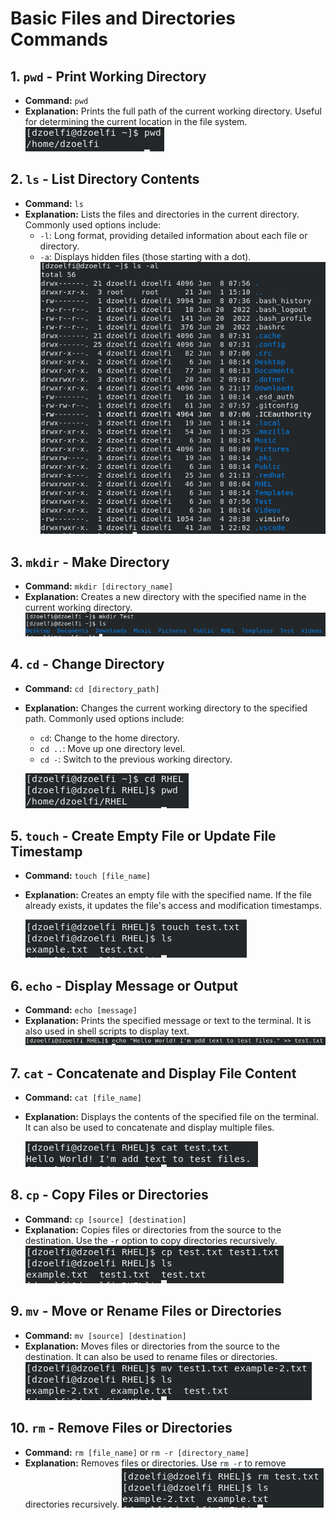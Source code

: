 # Basic Files and Directories Commands

## 1. `pwd` - Print Working Directory
   - **Command:** `pwd`
   - **Explanation:** Prints the full path of the current working directory. Useful for determining the current location in the file system.
   ![pwd](../Assets/pwd.png)

## 2. `ls` - List Directory Contents
   - **Command:** `ls`
   - **Explanation:** Lists the files and directories in the current directory. Commonly used options include:
     - `-l`: Long format, providing detailed information about each file or directory.
     - `-a`: Displays hidden files (those starting with a dot).
     ![ls](../Assets/ls.png)

## 3. `mkdir` - Make Directory
   - **Command:** `mkdir [directory_name]`
   - **Explanation:** Creates a new directory with the specified name in the current working directory.
   ![mkdir](../Assets/mkdir.png)

## 4. `cd` - Change Directory
   - **Command:** `cd [directory_path]`
   - **Explanation:** Changes the current working directory to the specified path. Commonly used options include:
     - `cd`: Change to the home directory.
     - `cd ..`: Move up one directory level.
     - `cd -`: Switch to the previous working directory.
   
      ![cd](../Assets/cd.png)

## 5. `touch` - Create Empty File or Update File Timestamp
   - **Command:** `touch [file_name]`
   - **Explanation:** Creates an empty file with the specified name. If the file already exists, it updates the file's access and modification timestamps.
   
      ![touch]

## 6. `echo` - Display Message or Output
   - **Command:** `echo [message]`
   - **Explanation:** Prints the specified message or text to the terminal. It is also used in shell scripts to display text.
   ![echo](../Assets/echo.png)

## 7. `cat` - Concatenate and Display File Content
   - **Command:** `cat [file_name]`
   - **Explanation:** Displays the contents of the specified file on the terminal. It can also be used to concatenate and display multiple files.
   
      ![cat]

## 8. `cp` - Copy Files or Directories
   - **Command:** `cp [source] [destination]`
   - **Explanation:** Copies files or directories from the source to the destination. Use the `-r` option to copy directories recursively.
   ![cp](../Assets/cp.png)

## 9. `mv` - Move or Rename Files or Directories
   - **Command:** `mv [source] [destination]`
   - **Explanation:** Moves files or directories from the source to the destination. It can also be used to rename files or directories.
   ![mv](../Assets/mv.png)

## 10. `rm` - Remove Files or Directories
   - **Command:** `rm [file_name]` or `rm -r [directory_name]`
   - **Explanation:** Removes files or directories. Use `rm -r` to remove directories recursively.
   ![rm](../Assets/rm.png)


[touch]: ../Assets/touch.png
[cat]: ../Assets/cat.png
